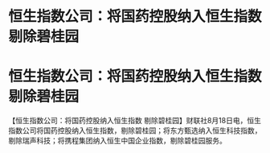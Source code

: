 # 恒生指数公司：将国药控股纳入恒生指数 剔除碧桂园

# 恒生指数公司：将国药控股纳入恒生指数 剔除碧桂园

【恒生指数公司：将国药控股纳入恒生指数
剔除碧桂园】财联社8月18日电，恒生指数公司将国药控股纳入恒生指数，剔除碧桂园；将东方甄选纳入恒生科技指数，剔除瑞声科技；将携程集团纳入恒生中国企业指数，剔除碧桂园服务。

